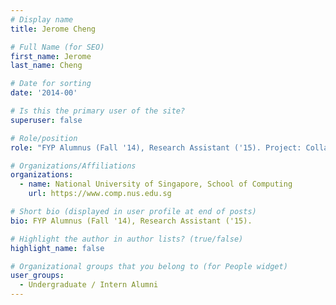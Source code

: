 ```yaml
---
# Display name
title: Jerome Cheng

# Full Name (for SEO) 
first_name: Jerome
last_name: Cheng

# Date for sorting
date: '2014-00'

# Is this the primary user of the site?
superuser: false

# Role/position
role: "FYP Alumnus (Fall '14), Research Assistant ('15). Project: Collating Corporate Social Networking Profiles"

# Organizations/Affiliations
organizations:
  - name: National University of Singapore, School of Computing
    url: https://www.comp.nus.edu.sg

# Short bio (displayed in user profile at end of posts)
bio: FYP Alumnus (Fall '14), Research Assistant ('15). 

# Highlight the author in author lists? (true/false)
highlight_name: false

# Organizational groups that you belong to (for People widget)
user_groups:
  - Undergraduate / Intern Alumni
---
```

